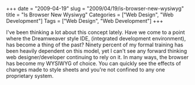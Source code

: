 +++
date = "2009-04-19"
slug = "2009/04/19/is-browser-new-wysiwyg"
title = "Is Browser New Wysiwyg"
Categories = ["Web Design", "Web Development"]
Tags = ["Web Design", "Web Development"]
+++

I've been thinking a lot about this concept lately. Have we come to a point where the Dreamweaver style IDE, (integrated development environment), has become a thing of the past? Ninety percent of my formal training has been heavily dependent on this model, yet I can't see any forward thinking web designer/developer continuing to rely on it. In many ways, the browser has become my WYSIWYG of choice. You can quickly see the effects of changes made to style sheets and you're not confined to any one proprietary system.
